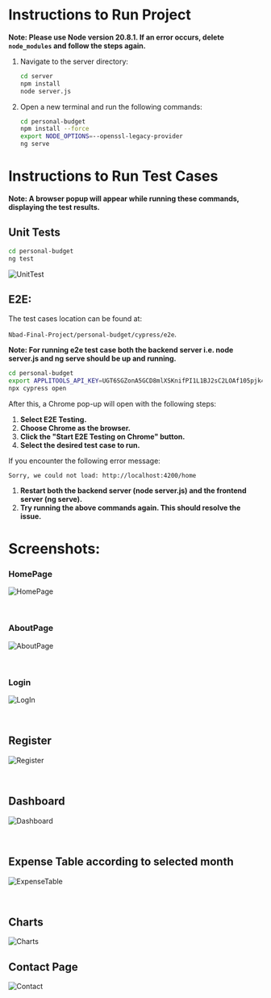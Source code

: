# Instructions to Run Project

**Note: Please use Node version 20.8.1. If an error occurs, delete `node_modules` and follow the steps again.**

1. Navigate to the server directory:
    ```bash
    cd server
    npm install
    node server.js
    ```


2. Open a new terminal and run the following commands:
    ```bash
    cd personal-budget
    npm install --force
    export NODE_OPTIONS=--openssl-legacy-provider
    ng serve
    ```

# Instructions to Run Test Cases

**Note: A browser popup will appear while running these commands, displaying the test results.**

## Unit Tests

```bash
cd personal-budget
ng test
```
![UnitTest](./screenshots/Testing/unit_test_main.png)
## E2E:
The test cases location can be found at: 

`Nbad-Final-Project/personal-budget/cypress/e2e`.


**Note: For running e2e test case both the backend server i.e. node server.js and ng serve should be up and running.**

```bash
cd personal-budget
export APPLITOOLS_API_KEY=UGT6SGZonA5GCD8mlXSKnifPI1L1BJ2sC2LOAf105pjk4110
npx cypress open
```

After this, a Chrome pop-up will open with the following steps:

1. **Select E2E Testing.**
2. **Choose Chrome as the browser.**
3. **Click the "Start E2E Testing on Chrome" button.**
4. **Select the desired test case to run.**

If you encounter the following error message:
```plaintext
Sorry, we could not load: http://localhost:4200/home
```

1. **Restart both the backend server (node server.js) and the frontend server (ng serve).**
2. **Try running the above commands again. This should resolve the issue.**

# Screenshots:

### HomePage
![HomePage](./screenshots/HomePage.png)

<br>

### AboutPage
![AboutPage](./screenshots/Aboutpage.png)

<br>

### Login
![LogIn](./screenshots/LoginPage.png)

<br>

## Register
![Register](./screenshots/SignupPage.png)

<br>

## Dashboard
![Dashboard](./screenshots/DashBoard.png)

<br>

## Expense Table according to selected month
![ExpenseTable](./screenshots/ExpenseTable.png)

<br>

## Charts
![Charts](./screenshots/Charts.png)

## Contact Page
![Contact](./screenshots/ContactPage.png)
